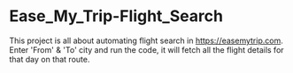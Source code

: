 # Ease_My_Trip-Flight_Search
This project is all about automating flight search in https://easemytrip.com. Enter 'From' &amp; 'To' city and run the code, it will fetch all the flight details for that day on that route.

